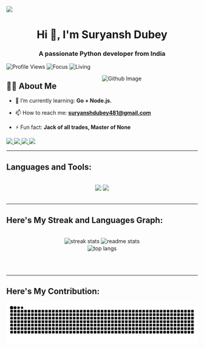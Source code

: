 ![](https://raw.githubusercontent.com/halfrost/halfrost/master/icons/header_.png)

<h1 align="center">Hi 👋, I'm Suryansh Dubey</h1>

<h3 align="center">A passionate Python developer from India</h3> 

<p align="left">
  <img src="https://komarev.com/ghpvc/?username=suryanshdubey20&label=Profile%20views&color=0e75b6&style=flat" alt="Profile Views" />
  <img src="https://img.shields.io/badge/focus-DevOps-brightgreen" alt="Focus" />
  <img src="https://img.shields.io/badge/living-Noida-3c9" alt="Living" />
</p>


<img width="50%" align="right" alt="Github Image" src="https://raw.githubusercontent.com/onimur/.github/master/.resources/git-header.svg" />

## 👨‍💻 About Me

<div align="left">
 
- 🌱 I’m currently learning: **Go + Node.js.**

- 📫 How to reach me: **suryanshdubey481@gmail.com**

- ⚡ Fun fact: **Jack of all trades, Master of None**

</div>
 
<div align="left"> 
  <a href="https://www.instagram.com/suryansh_dwivedi__?igsh=MWIwZXNldjAwbWZhaQ==" target=" _blank">
    <img src="https://img.shields.io/badge/Instagram-E4405F?style=for-the-badge&logo=instagram&logoColor=white" target=" _blank" />
  </a>
  <a href="https://www.linkedin.com/in/suryansh-dubey-6b2805330?utm_source=share&utm_campaign=share_via&utm_content=profile&utm_medium=android_app" target="_blank">
    <img src="https://img.shields.io/badge/LinkedIn-0077B5?style=for-the-badge&logo=linkedin&logoColor=white" target="_blank" />
  </a>
  <a href="https://suryanshdubey20.github.io" target="_blank">
     <img src="https://img.shields.io/badge/GitHub-100000?style=for-the-badge&logo=github&logoColor=white" target=" _blank" /> 
  </a>
  <a href="https://www.leetcode.com/suryansh1111" target=" _bleank">
    <img src="https://img.shields.io/badge/-LeetCode-FFA116?style=for-the-badge&logo=LeetCode&logoColor=black" target=" _blank" />
  </a>
</div>

 <hr/>
 
<h2 align="left">Languages and Tools:</h2>
<br/>
<div align="center">
    <img src="https://skillicons.dev/icons?i=react,html,css,vscode,github,figma,git,spring" />
    <img src="https://skillicons.dev/icons?i=python,javascript,c,java,mysql" /><br>
</div>

<br/>

<hr/> 

<h2 align="left">Here's My Streak and Languages Graph:</h2>
<br>

<div align="center">
  <img width="390" src="https://streak-stats.demolab.com/?user=suryanshdubey20&count_private=true&theme=react&border_radius=10" alt="streak stats"/>

  <img width="390" src="https://github-readme-stats.vercel.app/api?username=suryanshdubey20&count_private=true&show_icons=true&theme=react&rank_icon=github&border_radius=10" alt="readme stats" />
  
  <br/>

  <img width="325" align="center" src="https://github-readme-stats.vercel.app/api/top-langs/?username=suryanshdubey20&hide=HTML&langs_count=8&layout=compact&theme=react&border_radius=10&size_weight=0.5&count_weight=0.5&exclude_repo=github-readme-stats" alt="top langs" />
</div>

<br/><br/>

<hr/>

<h2 align="left">Here's My Contribution:</h2>

![snake gif](https://raw.githubusercontent.com/suryanshdubey20/suryanshdubey20/output/github-contribution-grid-snake.svg)


